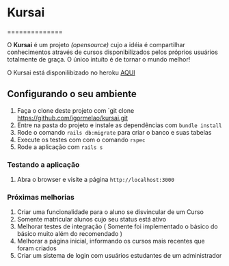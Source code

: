 # Kursai
==============

O **Kursai** é um projeto *(opensource)* cujo a idéia é compartilhar conhecimentos através de cursos disponibilizados pelos próprios usuários totalmente de graça. O único intuíto é de tornar o mundo melhor!

O Kursai está disponilibizado no heroku [AQUI](https://boiling-castle-66536.herokuapp.com/)

## Configurando o seu ambiente

1. Faça o clone deste projeto com `git clone https://github.com/igormelao/kursai.git
2. Entre na pasta do projeto e instale as dependências com `bundle install`
3. Rode o comando `rails db:migrate` para criar o banco e suas tabelas
4. Execute os testes com com o comando `rspec`
5. Rode a aplicação com `rails s`

### Testando a aplicação

1. Abra o browser e visite a página `http://localhost:3000`

### Próximas melhorias

1. Criar uma funcionalidade para o aluno se disvincular de um Curso
2. Somente matricular alunos cujo seu status está ativo
3. Melhorar testes de integração ( Somente foi implementado o básico do básico muito além do recomendado )
4. Melhorar a página inicial, informando os cursos mais recentes que foram criados
5. Criar um sistema de login com usuários estudantes de um administrador


